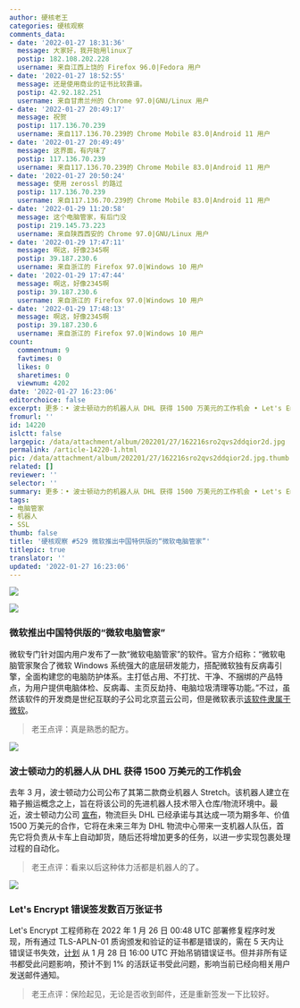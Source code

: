 ```yaml
---
author: 硬核老王
categories: 硬核观察
comments_data:
- date: '2022-01-27 18:31:36'
  message: 大家好，我开始用linux了
  postip: 182.108.202.228
  username: 来自江西上饶的 Firefox 96.0|Fedora 用户
- date: '2022-01-27 18:52:55'
  message: 还是使用商业的证书比较靠谱。
  postip: 42.92.182.251
  username: 来自甘肃兰州的 Chrome 97.0|GNU/Linux 用户
- date: '2022-01-27 20:49:17'
  message: 祝贺
  postip: 117.136.70.239
  username: 来自117.136.70.239的 Chrome Mobile 83.0|Android 11 用户
- date: '2022-01-27 20:49:49'
  message: 这界面，有内味了
  postip: 117.136.70.239
  username: 来自117.136.70.239的 Chrome Mobile 83.0|Android 11 用户
- date: '2022-01-27 20:50:24'
  message: 使用 zerossl 的路过
  postip: 117.136.70.239
  username: 来自117.136.70.239的 Chrome Mobile 83.0|Android 11 用户
- date: '2022-01-29 11:20:58'
  message: 这个电脑管家，有后门没
  postip: 219.145.73.223
  username: 来自陕西西安的 Chrome 97.0|GNU/Linux 用户
- date: '2022-01-29 17:47:11'
  message: 啊这，好像2345啊
  postip: 39.187.230.6
  username: 来自浙江的 Firefox 97.0|Windows 10 用户
- date: '2022-01-29 17:47:44'
  message: 啊这，好像2345啊
  postip: 39.187.230.6
  username: 来自浙江的 Firefox 97.0|Windows 10 用户
- date: '2022-01-29 17:48:13'
  message: 啊这，好像2345啊
  postip: 39.187.230.6
  username: 来自浙江的 Firefox 97.0|Windows 10 用户
count:
  commentnum: 9
  favtimes: 0
  likes: 0
  sharetimes: 0
  viewnum: 4202
date: '2022-01-27 16:23:06'
editorchoice: false
excerpt: 更多：• 波士顿动力的机器人从 DHL 获得 1500 万美元的工作机会 • Let's Encrypt 错误签发数百万张证书
fromurl: ''
id: 14220
islctt: false
largepic: /data/attachment/album/202201/27/162216sro2qvs2ddqior2d.jpg
permalink: /article-14220-1.html
pic: /data/attachment/album/202201/27/162216sro2qvs2ddqior2d.jpg.thumb.jpg
related: []
reviewer: ''
selector: ''
summary: 更多：• 波士顿动力的机器人从 DHL 获得 1500 万美元的工作机会 • Let's Encrypt 错误签发数百万张证书
tags:
- 电脑管家
- 机器人
- SSL
thumb: false
title: '硬核观察 #529 微软推出中国特供版的“微软电脑管家”'
titlepic: true
translator: ''
updated: '2022-01-27 16:23:06'
---
```


![](/data/attachment/album/202201/27/162216sro2qvs2ddqior2d.jpg)


![](/data/attachment/album/202201/27/162224i8b9hvw8pzp5oo80.jpg)


### 微软推出中国特供版的“微软电脑管家”


微软专门针对国内用户发布了一款“微软电脑管家”的软件。官方介绍称：“微软电脑管家聚合了微软 Windows 系统强大的底层研发能力，搭配微软独有反病毒引擎，全面构建您的电脑防护体系。主打低占用、不打扰、干净、不捆绑的产品特点，为用户提供电脑体检、反病毒、主页反劫持、电脑垃圾清理等功能。”不过，虽然该软件的开发商是世纪互联的子公司北京蓝云公司，但是微软表示[该软件隶属于微软](https://answers.microsoft.com/zh-hans/windows/forum/all/%E5%BE%AE%E8%BD%AF%E7%94%B5%E8%84%91%E7%AE%A1/4a460771-247c-4c3d-865b-5dfa401808ff)。



> 
> 老王点评：真是熟悉的配方。
> 
> 
> 


![](/data/attachment/album/202201/27/162232wj5r6u1qh5jtt5hw.jpg)


### 波士顿动力的机器人从 DHL 获得 1500 万美元的工作机会


去年 3 月，波士顿动力公司公布了其第二款商业机器人 Stretch。该机器人建立在箱子搬运概念之上，旨在将该公司的先进机器人技术带入仓库/物流环境中。最近，波士顿动力公司 [宣布](https://www.therobotreport.com/boston-dynamics-delivering-fleet-of-stretch-robots-to-dhl/)，物流巨头 DHL 已经承诺与其达成一项为期多年、价值 1500 万美元的合作，它将在未来三年为 DHL 物流中心带来一支机器人队伍，首先它将负责从卡车上自动卸货，随后还将增加更多的任务，以进一步实现包裹处理过程的自动化。



> 
> 老王点评：看来以后这种体力活都是机器人的了。
> 
> 
> 


![](/data/attachment/album/202201/27/162248e6l0bbb70tw0p90l.jpg)


### Let's Encrypt 错误签发数百万张证书


Let's Encrypt 工程师称在 2022 年 1 月 26 日 00:48 UTC 部署修复程序时发现，所有通过 TLS-APLN-01 质询颁发和验证的证书都是错误的，需在 5 天内让错误证书失效，[计划](https://community.letsencrypt.org/t/2022-01-25-issue-with-tls-alpn-01-validation-method/170450) 从 1 月 28 日 16:00 UTC 开始吊销错误证书。但并非所有证书都受此问题影响，预计不到 1% 的活跃证书受此问题，影响当前已经向相关用户发送邮件通知。



> 
> 老王点评：保险起见，无论是否收到邮件，还是重新签发一下比较好。
> 
> 
>